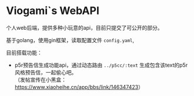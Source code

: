 # Viogami`s WebAPI

个人web后端，提供多种小玩意的api，目前只提交了可公开的部分。

基于golang，使用gin框架，读取配置文件 `config.yaml`,

目前搭载功能：

* p5r预告信生成功能api，通过动态路由 `../p5cc/:text` 生成包含该text的p5r风格预告信，一起偷心吧。
  <br>（发帖宣传在小黑盒：<https://www.xiaoheihe.cn/app/bbs/link/146347423>）
